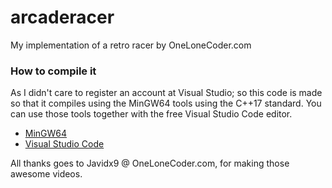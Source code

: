 # arcaderacer
My implementation of a retro racer by OneLoneCoder.com

### How to compile it

As I didn't care to register an account at Visual Studio; so this code is made so that it compiles using the 
MinGW64 tools using the C++17 standard. You can use those tools together with the free Visual Studio Code editor.

- [MinGW64](https://mingw-w64.org/doku.php)
- [Visual Studio Code](https://code.visualstudio.com/)

All thanks goes to Javidx9 @ OneLoneCoder.com, for making those awesome videos.

